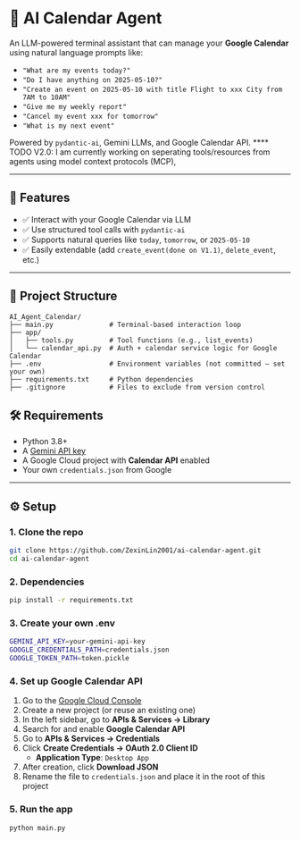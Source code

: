 # 🧠 AI Calendar Agent

An LLM-powered terminal assistant that can manage your **Google Calendar** using natural language prompts like:

- `"What are my events today?"`
- `"Do I have anything on 2025-05-10?"`
- `"Create an event on 2025-05-10 with title Flight to xxx City from 7AM to 10AM"`
- `"Give me my weekly report"`
- `"Cancel my event xxx for tomorrow"`
- `"What is my next event"`


Powered by `pydantic-ai`, Gemini LLMs, and Google Calendar API.
**** TODO V2.0: I am currently working on seperating tools/resources from agents using model context protocols (MCP),

---

## 🚀 Features

- ✅ Interact with your Google Calendar via LLM
- ✅ Use structured tool calls with `pydantic-ai`
- ✅ Supports natural queries like `today`, `tomorrow`, or `2025-05-10`
- ✅ Easily extendable (add `create_event(done on V1.1)`, `delete_event`, etc.)

---

## 📁 Project Structure
```text
AI_Agent_Calendar/
├── main.py              # Terminal-based interaction loop
├── app/
│   ├── tools.py         # Tool functions (e.g., list_events)
│   └── calendar_api.py  # Auth + calendar service logic for Google Calendar
├── .env                 # Environment variables (not committed – set your own)
├── requirements.txt     # Python dependencies
├── .gitignore           # Files to exclude from version control
```

## 🛠️ Requirements

- Python 3.8+
- A [Gemini API key](https://makersuite.google.com/app/apikey)
- A Google Cloud project with **Calendar API** enabled
- Your own `credentials.json` from Google

---

## ⚙️ Setup

### 1. Clone the repo

```bash
git clone https://github.com/ZexinLin2001/ai-calendar-agent.git
cd ai-calendar-agent
```

### 2. Dependencies
```bash
pip install -r requirements.txt
```

### 3. Create your own .env
```bash
GEMINI_API_KEY=your-gemini-api-key
GOOGLE_CREDENTIALS_PATH=credentials.json
GOOGLE_TOKEN_PATH=token.pickle
```

### 4. Set up Google Calendar API

1. Go to the [Google Cloud Console](https://console.cloud.google.com/)
2. Create a new project (or reuse an existing one)
3. In the left sidebar, go to **APIs & Services → Library**
4. Search for and enable **Google Calendar API**
5. Go to **APIs & Services → Credentials**
6. Click **Create Credentials → OAuth 2.0 Client ID**
   - **Application Type**: `Desktop App`
7. After creation, click **Download JSON**
8. Rename the file to `credentials.json` and place it in the root of this project


### 5. Run the app
```bash
python main.py
```

